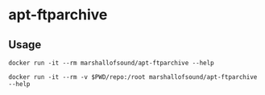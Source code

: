 # apt-ftparchive

## Usage

```
docker run -it --rm marshallofsound/apt-ftparchive --help
```

```
docker run -it --rm -v $PWD/repo:/root marshallofsound/apt-ftparchive --help
```

